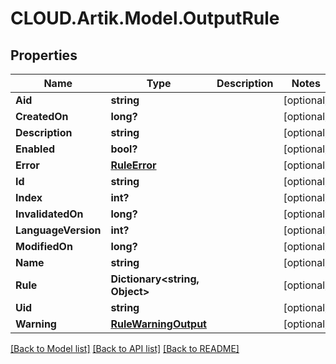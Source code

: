 # CLOUD.Artik.Model.OutputRule
## Properties

Name | Type | Description | Notes
------------ | ------------- | ------------- | -------------
**Aid** | **string** |  | [optional] 
**CreatedOn** | **long?** |  | [optional] 
**Description** | **string** |  | [optional] 
**Enabled** | **bool?** |  | [optional] 
**Error** | [**RuleError**](RuleError.md) |  | [optional] 
**Id** | **string** |  | [optional] 
**Index** | **int?** |  | [optional] 
**InvalidatedOn** | **long?** |  | [optional] 
**LanguageVersion** | **int?** |  | [optional] 
**ModifiedOn** | **long?** |  | [optional] 
**Name** | **string** |  | [optional] 
**Rule** | **Dictionary&lt;string, Object&gt;** |  | [optional] 
**Uid** | **string** |  | [optional] 
**Warning** | [**RuleWarningOutput**](RuleWarningOutput.md) |  | [optional] 

[[Back to Model list]](../README.md#documentation-for-models) [[Back to API list]](../README.md#documentation-for-api-endpoints) [[Back to README]](../README.md)

